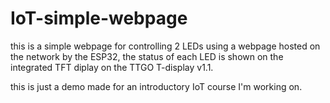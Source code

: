 # IoT-simple-webpage
  this is a simple webpage for controlling 2 LEDs using a webpage hosted on the network by the ESP32, the status of each LED is shown on the integrated TFT diplay on the TTGO T-display v1.1.
  
  this is just a demo made for an introductory IoT course I'm working on.

